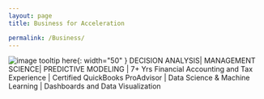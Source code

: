 ```yaml
---
layout: page
title: Business for Acceleration

permalink: /Business/
---
```

![image tooltip here](/assets/favicon.png){: width="50" }
DECISION ANALYSIS| MANAGEMENT SCIENCE| PREDICTIVE MODELING |
7+ Yrs Financial Accounting and Tax Experience | Certified QuickBooks ProAdvisor | Data Science & Machine Learning | Dashboards and Data Visualization
